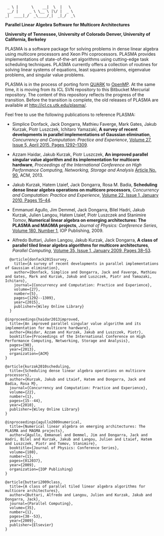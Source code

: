 
~~~~
 _ \ |      \    __|  \  |   \
 __/ |     _ \ \__ \ |\/ |  _ \
_|  ____|_/  _\____/_|  _|_/  _\
~~~~

**Parallel Linear Algebra Software for Multicore Architectures**

**University of Tennessee,
University of Colorado Denver,
University of California, Berkeley**

PLASMA is a software package for solving problems in dense linear algebra
using multicore processors and Xeon Phi coprocessors.
PLASMA provides implementations of state-of-the-art algorithms
using cutting-edge task scheduling techniques.
PLASMA currently offers a collection of routines
for solving linear systems of equations, least squares problems,
eigenvalue problems, and singular value problems.

PLASMA is in the process of porting form [QUARK](http://icl.cs.utk.edu/quark/)
to [OpenMP](http://openmp.org/wp/).
At the same time, it is moving from its ICL SVN repository
to this Bitbucket Mercurial repository.
The content of this repository reflects the progress of the transition.
Before the transition is complete, the old releases of PLASMA are available at
http://icl.cs.utk.edu/plasma/.

Feel free to use the following publications to reference PLASMA:

* Simplice Donfack, Jack Dongarra, Mathieu Faverge, Mark Gates,
  Jakub Kurzak, Piotr Luszczek, Ichitaro Yamazaki,
  **A survey of recent developments in parallel implementations
  of Gaussian elimination**,
  *Concurrency and Computation: Practice and Experience*,
  [Volume 27, Issue 5, April 2015, Pages 1292–1309](http://dx.doi.org/10.1002/cpe.3306).

* Azzam Haidar, Jakub Kurzak, Piotr Luszczek,
  **An improved parallel singular value algorithm and its implementation
  for multicore hardware**,
  *Proceedings of the International Conference on High Performance Computing,
  Networking, Storage and Analysis*
  [Article No. 90](http://dx.doi.org/10.1145/2503210.2503292), ACM, 2013.

* Jakub Kurzak, Hatem Ltaief, Jack Dongarra, Rosa M. Badia,
  **Scheduling dense linear algebra operations on multicore processors**,
  *Concurrency and Computation: Practice and Experience*,
  [Volume 22, Issue 1, January 2010, Pages 15–44](http://dx.doi.org/10.1002/cpe.1467).

* Emmanuel Agullo, Jim Demmel, Jack Dongarra, Bilel Hadri, Jakub Kurzak, Julien Langou,
  Hatem Ltaief, Piotr Luszczek and Stanimire Tomov,
  **Numerical linear algebra on emerging architectures: The PLASMA and MAGMA projects**,
  *Journal of Physics: Conference Series*,
  [Volume 180, Number 1](http://dx.doi.org/10.1088/1742-6596/180/1/012037),
  IOP Publishing, 2009.

* Alfredo Buttari, Julien Langou, Jakub Kurzak, Jack Dongarra,
  **A class of parallel tiled linear algebra algorithms for multicore architectures**,
  *Parallel Computing*,
  [Volume 35, Issue 1, January 2009, Pages 38–53](http://dx.doi.org/10.1016/j.parco.2008.10.002).

~~~~
  @article{donfack2015survey,
    title={A survey of recent developments in parallel implementations of Gaussian elimination},
    author={Donfack, Simplice and Dongarra, Jack and Faverge, Mathieu and Gates, Mark and Kurzak, Jakub and Luszczek, Piotr and Yamazaki, Ichitaro},
    journal={Concurrency and Computation: Practice and Experience},
    volume={27},
    number={5},
    pages={1292--1309},
    year={2015},
    publisher={Wiley Online Library}
  }

@inproceedings{haidar2013improved,
  title={An improved parallel singular value algorithm and its implementation for multicore hardware},
  author={Haidar, Azzam and Kurzak, Jakub and Luszczek, Piotr},
  booktitle={Proceedings of the International Conference on High Performance Computing, Networking, Storage and Analysis},
  pages={90},
  year={2013},
  organization={ACM}
}

@article{kurzak2010scheduling,
  title={Scheduling dense linear algebra operations on multicore processors},
  author={Kurzak, Jakub and Ltaief, Hatem and Dongarra, Jack and Badia, Rosa M},
  journal={Concurrency and Computation: Practice and Experience},
  volume={22},
  number={1},
  pages={15--44},
  year={2010},
  publisher={Wiley Online Library}
}

@inproceedings{agullo2009numerical,
  title={Numerical linear algebra on emerging architectures: The PLASMA and MAGMA projects},
  author={Agullo, Emmanuel and Demmel, Jim and Dongarra, Jack and Hadri, Bilel and Kurzak, Jakub and Langou, Julien and Ltaief, Hatem and Luszczek, Piotr and Tomov, Stanimire},
  booktitle={Journal of Physics: Conference Series},
  volume={180},
  number={1},
  pages={012037},
  year={2009},
  organization={IOP Publishing}
}

@article{buttari2009class,
  title={A class of parallel tiled linear algebra algorithms for multicore architectures},
  author={Buttari, Alfredo and Langou, Julien and Kurzak, Jakub and Dongarra, Jack},
  journal={Parallel Computing},
  volume={35},
  number={1},
  pages={38--53},
  year={2009},
  publisher={Elsevier}
}
~~~~
